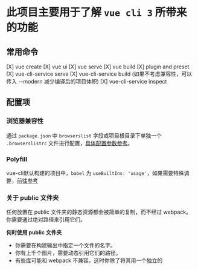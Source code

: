 # 此项目主要用于了解 `vue cli 3` 所带来的功能

## 常用命令

[X] vue create
[X] vue ui
[X] vue serve
[X] vue build 
[X] plugin and preset
[X] vue-cli-service serve
[X] vue-cli-service build (如果不考虑兼容性，可以传入 --modern 减少编译后的项目体积)
[X] vue-cli-service inspect

## 配置项

### 浏览器兼容性

通过 `package.json` 中 `browserslist` 字段或项目根目录下单独一个 `.browserslistrc` 文件进行配置，[具体配置参数参考](https://github.com/browserslist/browserslist)。

### Polyfill

vue-cli默认构建的项目中，`babel` 为 `useBuiltIns: 'usage'`，如果需要特殊调整，[前往参考](https://cli.vuejs.org/zh/guide/browser-compatibility.html#polyfill)

### 关于 public 文件夹

任何放置在 public 文件夹的静态资源都会被简单的复制，而不经过 webpack。你需要通过绝对路径来引用它们。

**何时使用 public 文件夹**

- 你需要在构建输出中指定一个文件的名字。
- 你有上千个图片，需要动态引用它们的路径。
- 有些库可能和 webpack 不兼容，这时你除了将其用一个独立的 <script> 标签引入没有别的选择。

### CSS 相关

[官方文档](https://cli.vuejs.org/zh/guide/css.html#css-%E7%9B%B8%E5%85%B3)

你可以在创建项目的时候选择预处理器 (Sass/Less/Stylus)。如果当时没有选好，内置的 webpack 仍然会被预配置为可以完成所有的处理。你也可以手动安装相应的 webpack loader：

```
# Sass
npm install -D sass-loader node-sass

# Less
npm install -D less-loader less

# Stylus
npm install -D stylus-loader stylus
```

### Webpack 相关

查看 configure-webpack-in-vue-cli-3 的 demo

### 环境变量和模式

你可以替换你的项目根目录中的下列文件来指定环境变量：

```
.env                # 在所有的环境中被载入
.env.local          # 在所有的环境中被载入，但会被 git 忽略
.env.[mode]         # 只在指定的模式中被载入
.env.[mode].local   # 只在指定的模式中被载入，但会被 git 忽略
```

一个环境文件只包含环境变量的“键=值”对：
```
FOO=bar
VUE_APP_SECRET=secret
```
被载入的变量将会对 vue-cli-service 的所有命令、插件和依赖可用。

> 环境加载属性
> 为一个特定模式准备的环境文件的 (例如 .env.production) 将会比一般的环境文件 (例如 .env) 拥有更高的优先级。
> 此外，Vue CLI 启动时已经存在的环境变量拥有最高优先级，并不会被 .env 文件覆写。